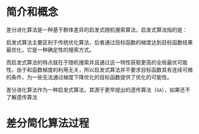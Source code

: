 # 简介和概念

差分进化算法是一种基于群体差异的启发式随机搜索算法，启发式算法指的是：

启发式算法主要区别于传统优化算法，后者通过目标函数的梯度达到目标函数结果最优化，它是一种确定性的搜索方式。

而启发式算法的特点就在于随机搜索并且通过这一特性获取更高的全局最优可能性。由于和函数梯度的利用无关，所以启发式算法并不要求目标函数具有连续可微的条件，为一些无法通过梯度下降优化的目标函数提供了优化的可能性。

差分进化算法作为一种启发式算法，其源于更早提出的遗传算法（`GA`），如果还不了解遗传算法


# 差分简化算法过程


